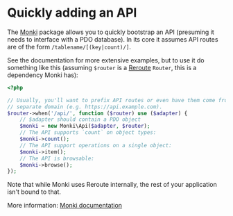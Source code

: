 # Quickly adding an API
The [Monki](http://monki.monomelodies.nl) package allows you to quickly
bootstrap an API (presuming it needs to interface with a PDO database). In its
core it assumes API routes are of the form `/tablename/[(key|count)/]`.

See the documentation for more extensive examples, but to use it do something
like this (assuming `$router` is a [Reroute](routing.md) `Router`, this is a
dependency Monki has):

```php
<?php

// Usually, you'll want to prefix API routes or even have them come from a
// separate domain (e.g. https://api.example.com).
$router->when('/api/', function ($router) use ($adapter) {
    // $adapter should contain a PDO object
    $monki = new Monki\Api($adapter, $router);
    // The API supports `count` on object types:
    $monki->count();
    // The API support operations on a single object:
    $monki->item();
    // The API is browsable:
    $monki->browse();
});
```

Note that while Monki uses Reroute internally, the rest of your application
isn't bound to that.

More information: [Monki documentation](http://monki.monomelodies.nl)

